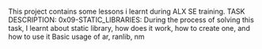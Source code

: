 This project contains some lessons i learnt during ALX SE training.
TASK DESCRIPTION:
0x09-STATIC_LIBRARIES: During the process of solving this task, I learnt about static library,
how does it work, how to create one, and how to use it
Basic usage of ar, ranlib, nm

